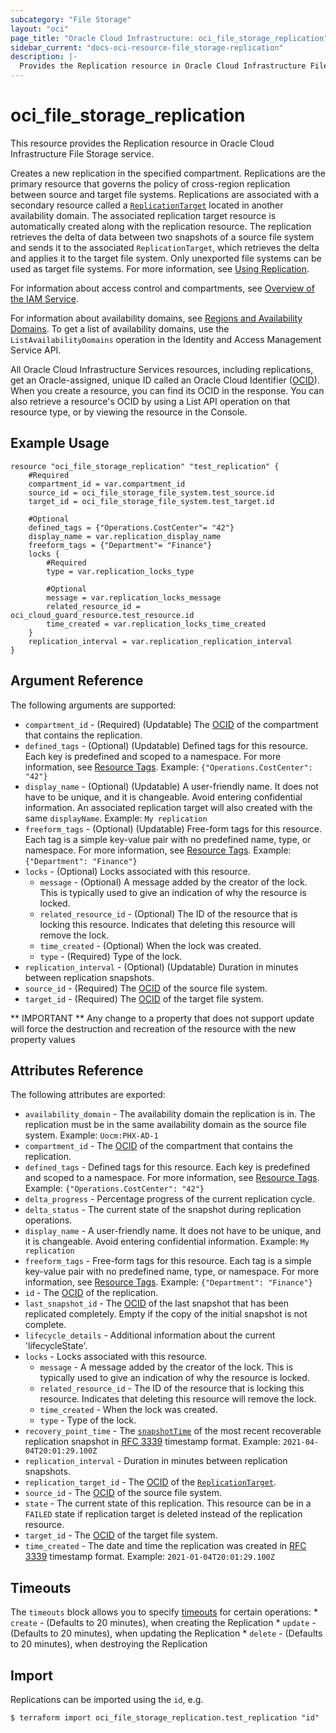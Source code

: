 ```yaml
---
subcategory: "File Storage"
layout: "oci"
page_title: "Oracle Cloud Infrastructure: oci_file_storage_replication"
sidebar_current: "docs-oci-resource-file_storage-replication"
description: |-
  Provides the Replication resource in Oracle Cloud Infrastructure File Storage service
---
```


# oci_file_storage_replication
This resource provides the Replication resource in Oracle Cloud Infrastructure File Storage service.

Creates a new replication in the specified compartment.
Replications are the primary resource that governs the policy of cross-region replication between source
and target file systems. Replications are associated with a secondary resource called a [`ReplicationTarget`](https://docs.cloud.oracle.com/iaas/api/#/en/iaas/latest/ReplicationTarget)
located in another availability domain.
The associated replication target resource is automatically created along with the replication resource.
The replication retrieves the delta of data between two snapshots of a source file system
and sends it to the associated `ReplicationTarget`, which retrieves the delta and applies it to the target
file system.
Only unexported file systems can be used as target file systems.
For more information, see [Using Replication](https://docs.cloud.oracle.com/iaas/Content/File/Tasks/FSreplication.htm).

For information about access control and compartments, see
[Overview of the IAM
Service](https://docs.cloud.oracle.com/iaas/Content/Identity/Concepts/overview.htm).

For information about availability domains, see [Regions and
Availability Domains](https://docs.cloud.oracle.com/iaas/Content/General/Concepts/regions.htm).
To get a list of availability domains, use the
`ListAvailabilityDomains` operation in the Identity and Access
Management Service API.

All Oracle Cloud Infrastructure Services resources, including
replications, get an Oracle-assigned, unique ID called an
Oracle Cloud Identifier ([OCID](https://docs.cloud.oracle.com/iaas/Content/General/Concepts/identifiers.htm)).
When you create a resource, you can find its OCID in the response.
You can also retrieve a resource's OCID by using a List API operation on that resource
type, or by viewing the resource in the Console.


## Example Usage

```hcl
resource "oci_file_storage_replication" "test_replication" {
	#Required
	compartment_id = var.compartment_id
	source_id = oci_file_storage_file_system.test_source.id
	target_id = oci_file_storage_file_system.test_target.id

	#Optional
	defined_tags = {"Operations.CostCenter"= "42"}
	display_name = var.replication_display_name
	freeform_tags = {"Department"= "Finance"}
	locks {
		#Required
		type = var.replication_locks_type

		#Optional
		message = var.replication_locks_message
		related_resource_id = oci_cloud_guard_resource.test_resource.id
		time_created = var.replication_locks_time_created
	}
	replication_interval = var.replication_replication_interval
}
```

## Argument Reference

The following arguments are supported:

* `compartment_id` - (Required) (Updatable) The [OCID](https://docs.cloud.oracle.com/iaas/Content/General/Concepts/identifiers.htm) of the compartment that contains the replication.
* `defined_tags` - (Optional) (Updatable) Defined tags for this resource. Each key is predefined and scoped to a namespace. For more information, see [Resource Tags](https://docs.cloud.oracle.com/iaas/Content/General/Concepts/resourcetags.htm). Example: `{"Operations.CostCenter": "42"}` 
* `display_name` - (Optional) (Updatable) A user-friendly name. It does not have to be unique, and it is changeable. Avoid entering confidential information. An associated replication target will also created with the same `displayName`. Example: `My replication` 
* `freeform_tags` - (Optional) (Updatable) Free-form tags for this resource. Each tag is a simple key-value pair with no predefined name, type, or namespace. For more information, see [Resource Tags](https://docs.cloud.oracle.com/iaas/Content/General/Concepts/resourcetags.htm). Example: `{"Department": "Finance"}` 
* `locks` - (Optional) Locks associated with this resource.
	* `message` - (Optional) A message added by the creator of the lock. This is typically used to give an indication of why the resource is locked. 
	* `related_resource_id` - (Optional) The ID of the resource that is locking this resource. Indicates that deleting this resource will remove the lock. 
	* `time_created` - (Optional) When the lock was created.
	* `type` - (Required) Type of the lock.
* `replication_interval` - (Optional) (Updatable) Duration in minutes between replication snapshots.
* `source_id` - (Required) The [OCID](https://docs.cloud.oracle.com/iaas/Content/General/Concepts/identifiers.htm) of the source file system. 
* `target_id` - (Required) The [OCID](https://docs.cloud.oracle.com/iaas/Content/General/Concepts/identifiers.htm) of the target file system. 


** IMPORTANT **
Any change to a property that does not support update will force the destruction and recreation of the resource with the new property values

## Attributes Reference

The following attributes are exported:

* `availability_domain` - The availability domain the replication is in. The replication must be in the same availability domain as the source file system. Example: `Uocm:PHX-AD-1` 
* `compartment_id` - The [OCID](https://docs.cloud.oracle.com/iaas/Content/General/Concepts/identifiers.htm) of the compartment that contains the replication.
* `defined_tags` - Defined tags for this resource. Each key is predefined and scoped to a namespace. For more information, see [Resource Tags](https://docs.cloud.oracle.com/iaas/Content/General/Concepts/resourcetags.htm). Example: `{"Operations.CostCenter": "42"}` 
* `delta_progress` - Percentage progress of the current replication cycle. 
* `delta_status` - The current state of the snapshot during replication operations.
* `display_name` - A user-friendly name. It does not have to be unique, and it is changeable. Avoid entering confidential information.  Example: `My replication` 
* `freeform_tags` - Free-form tags for this resource. Each tag is a simple key-value pair with no predefined name, type, or namespace. For more information, see [Resource Tags](https://docs.cloud.oracle.com/iaas/Content/General/Concepts/resourcetags.htm). Example: `{"Department": "Finance"}` 
* `id` - The [OCID](https://docs.cloud.oracle.com/iaas/Content/General/Concepts/identifiers.htm) of the replication.
* `last_snapshot_id` - The [OCID](https://docs.cloud.oracle.com/iaas/Content/General/Concepts/identifiers.htm) of the last snapshot that has been replicated completely. Empty if the copy of the initial snapshot is not complete. 
* `lifecycle_details` - Additional information about the current 'lifecycleState'.
* `locks` - Locks associated with this resource.
	* `message` - A message added by the creator of the lock. This is typically used to give an indication of why the resource is locked. 
	* `related_resource_id` - The ID of the resource that is locking this resource. Indicates that deleting this resource will remove the lock. 
	* `time_created` - When the lock was created.
	* `type` - Type of the lock.
* `recovery_point_time` - The [`snapshotTime`](https://docs.cloud.oracle.com/iaas/api/#/en/iaas/latest/Snapshot/snapshotTime) of the most recent recoverable replication snapshot in [RFC 3339](https://tools.ietf.org/rfc/rfc3339) timestamp format. Example: `2021-04-04T20:01:29.100Z` 
* `replication_interval` - Duration in minutes between replication snapshots.
* `replication_target_id` - The [OCID](https://docs.cloud.oracle.com/iaas/Content/General/Concepts/identifiers.htm) of the [`ReplicationTarget`](https://docs.cloud.oracle.com/iaas/api/#/en/iaas/latest/ReplicationTarget). 
* `source_id` - The [OCID](https://docs.cloud.oracle.com/iaas/Content/General/Concepts/identifiers.htm) of the source file system. 
* `state` - The current state of this replication. This resource can be in a `FAILED` state if replication target is deleted instead of the replication resource. 
* `target_id` - The [OCID](https://docs.cloud.oracle.com/iaas/Content/General/Concepts/identifiers.htm) of the target file system. 
* `time_created` - The date and time the replication was created in [RFC 3339](https://tools.ietf.org/rfc/rfc3339) timestamp format.  Example: `2021-01-04T20:01:29.100Z` 

## Timeouts

The `timeouts` block allows you to specify [timeouts](https://registry.terraform.io/providers/oracle/oci/latest/docs/guides/changing_timeouts) for certain operations:
	* `create` - (Defaults to 20 minutes), when creating the Replication
	* `update` - (Defaults to 20 minutes), when updating the Replication
	* `delete` - (Defaults to 20 minutes), when destroying the Replication


## Import

Replications can be imported using the `id`, e.g.

```
$ terraform import oci_file_storage_replication.test_replication "id"
```

